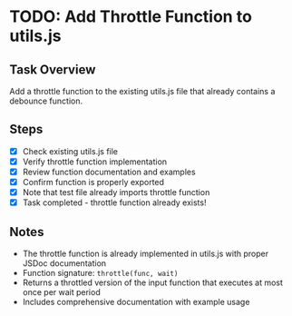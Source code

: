# TODO: Add Throttle Function to utils.js

## Task Overview
Add a throttle function to the existing utils.js file that already contains a debounce function.

## Steps
- [x] Check existing utils.js file
- [x] Verify throttle function implementation
- [x] Review function documentation and examples
- [x] Confirm function is properly exported
- [x] Note that test file already imports throttle function
- [x] Task completed - throttle function already exists!

## Notes
- The throttle function is already implemented in utils.js with proper JSDoc documentation
- Function signature: `throttle(func, wait)`
- Returns a throttled version of the input function that executes at most once per wait period
- Includes comprehensive documentation with example usage
